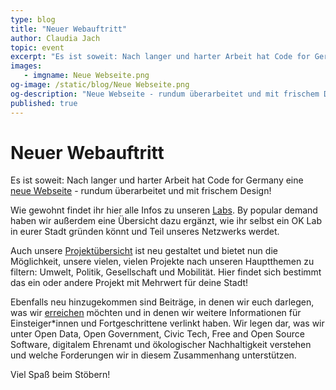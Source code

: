 ```yaml
---
type: blog
title: "Neuer Webauftritt"
author: Claudia Jach
topic: event
excerpt: "Es ist soweit: Nach langer und harter Arbeit hat Code for Germany eine neue Webseite!" 
images:
   - imgname: Neue Webseite.png
og-image: /static/blog/Neue Webseite.png
og-description: "Neue Webseite - rundum überarbeitet und mit frischem Design!"
published: true
---
```


# Neuer Webauftritt

Es ist soweit: Nach langer und harter Arbeit hat Code for Germany eine [neue Webseite](https://codefor.de/) - rundum überarbeitet und mit frischem Design!

Wie gewohnt findet ihr hier alle Infos zu unseren [Labs](/mitmachen/). By popular demand haben wir außerdem eine Übersicht dazu ergänzt, wie ihr selbst ein OK Lab in eurer Stadt gründen könnt und Teil unseres Netzwerks werdet.

Auch unsere [Projektübersicht](https://codefor.de/projekte/) ist neu gestaltet und bietet nun die Möglichkeit, unsere vielen, vielen Projekte nach unseren Hauptthemen zu filtern: Umwelt, Politik, Gesellschaft und Mobilität. Hier findet sich bestimmt das ein oder andere Projekt mit Mehrwert für deine Stadt!

Ebenfalls neu hinzugekommen sind Beiträge, in denen wir euch darlegen, was wir [erreichen](https://codefor.de/ziele/) möchten und in denen wir weitere Informationen für Einsteiger\*innen und Fortgeschrittene verlinkt haben. Wir legen dar, was wir unter Open Data, Open Government, Civic Tech, Free and Open Source Software, digitalem Ehrenamt und ökologischer Nachhaltigkeit verstehen und welche Forderungen wir in diesem Zusammenhang unterstützen.

Viel Spaß beim Stöbern!
